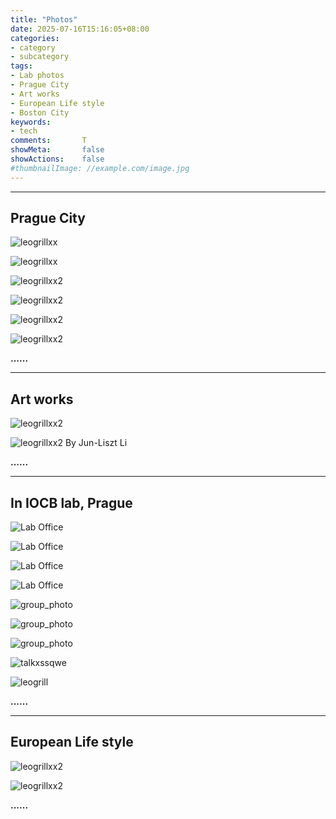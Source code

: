 ```yaml
---
title: "Photos"
date: 2025-07-16T15:16:05+08:00
categories:
- category
- subcategory
tags:
- Lab photos
- Prague City
- Art works
- European Life style
- Boston City
keywords:
- tech
comments:       T
showMeta:       false
showActions:    false
#thumbnailImage: //example.com/image.jpg
---
```



---
## Prague City
![leogrillxx](/img/Prague_city0.jpg)

![leogrillxx](/img/Prague_city1.jpg)

![leogrillxx2](/img/Prague_city2.jpg)

![leogrillxx2](/img/Prague_city3.jpg)

![leogrillxx2](/img/Prague_city4.jpg)

![leogrillxx2](/img/Prague_city5.jpg)

**......**



---
## Art works

![leogrillxx2](/img/Prague_life0.jpg) 

![leogrillxx2](/img/retina_EC_network.png)
By Jun-Liszt Li


**......**



---
## In IOCB lab, Prague
![Lab Office](/img/DMS_01_LR_lab_group_picture.jpg)

![Lab Office](/img/DMS_lab_roof.jpg)

![Lab Office](/img/DMS_lab_inside.jpg)

![Lab Office](/img/group_christmas.jpg)

![group_photo](/img/group_christmas_party.jpg)

![group_photo](/img/lab_dinner_202409.jpg)

![group_photo](/img/lunch_with_regina.jpg)

![talkxssqwe](/img/Leo_with_liron_all.jpg)

![leogrill](/img/leo_grill.jpg)

**......**



---
## European Life style


![leogrillxx2](/img/Prague_life1.jpg) 

![leogrillxx2](/img/Prague_life2.jpg)





**......**



